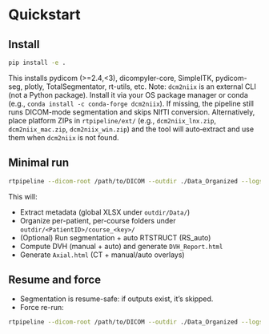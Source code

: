 # Quickstart

## Install

```bash
pip install -e .
```

This installs pydicom (>=2.4,<3), dicompyler-core, SimpleITK, pydicom-seg, plotly, TotalSegmentator, rt-utils, etc.
Note: `dcm2niix` is an external CLI (not a Python package). Install it via your OS package manager or conda (e.g., `conda install -c conda-forge dcm2niix`). If missing, the pipeline still runs DICOM-mode segmentation and skips NIfTI conversion. Alternatively, place platform ZIPs in `rtpipeline/ext/` (e.g., `dcm2niix_lnx.zip`, `dcm2niix_mac.zip`, `dcm2niix_win.zip`) and the tool will auto‑extract and use them when `dcm2niix` is not found.

## Minimal run

```bash
rtpipeline --dicom-root /path/to/DICOM --outdir ./Data_Organized --logs ./Logs -v
```

This will:
- Extract metadata (global XLSX under `outdir/Data/`)
- Organize per-patient, per-course folders under `outdir/<PatientID>/course_<key>/`
- (Optional) Run segmentation + auto RTSTRUCT (RS_auto)
- Compute DVH (manual + auto) and generate `DVH_Report.html`
- Generate `Axial.html` (CT + manual/auto overlays)

## Resume and force

- Segmentation is resume-safe: if outputs exist, it’s skipped.
- Force re-run:

```bash
rtpipeline --dicom-root /path/to/DICOM --outdir ./Data_Organized --logs ./Logs --force-segmentation
```
